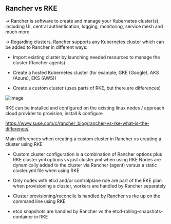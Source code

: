 	
  ## Rancher vs RKE 

→ Rancher is software to create and manage your Kubernetes cluster(s), including UI, central authentication, logging, monitoring, service mesh and much more
	
→ Regarding clusters, Rancher supports any Kubernetes cluster which can be added to Rancher in different ways:

* Import existing cluster by launching needed resources to manage the cluster (Rancher agents)
 
* Create a hosted Kubernetes cluster (for example, GKE (Google), AKS (Azure), EKS (AWS))
 
* Create a custom cluster (uses parts of RKE, but there are differences)
 
 
 ![image](https://github.com/ashrafkgit/Rancher/assets/134578702/90737ad8-7d7e-4527-aea0-b4035e99db71)
 
 
 
RKE can be installed and configured on the existing linux nodes / approach cloud provider to provision, install & configure 

 https://www.suse.com/c/rancher_blog/rancher-vs-rke-what-is-the-difference/
		
Main differences when creating a custom cluster in Rancher vs creating a cluster using RKE
		
- Custom cluster configuration is a combination of Rancher options plus RKE cluster.yml options vs just cluster.yml 
   when using RKE Nodes are dynamically added to the cluster via Rancher (agent) versus a static cluster.yml file when using RKE
 
- Only nodes with etcd and/or controlplane role are part of the RKE plan when provisioning a cluster, workers are handled by Rancher separately

- Cluster provisioning/reconcile is handled by Rancher vs rke up on the command line using RKE 

- etcd snapshots are handled by Rancher vs the etcd-rolling-snapshots-container in RKE

